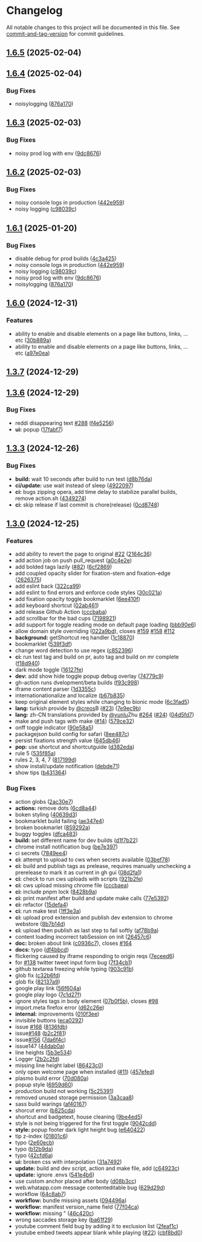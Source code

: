 # Changelog

All notable changes to this project will be documented in this file. See [commit-and-tag-version](https://github.com/absolute-version/commit-and-tag-version) for commit guidelines.

## [1.6.5](https://github.com/ansh/jiffyreader.com/compare/v1.6.4...v1.6.5) (2025-02-04)

## [1.6.4](https://github.com/ansh/jiffyreader.com/compare/v1.6.3...v1.6.4) (2025-02-04)


### Bug Fixes

* noisylogging ([876a170](https://github.com/ansh/jiffyreader.com/commit/876a17084977c2cc54cfb41f8c0c074ddfd968ad))

## [1.6.3](https://github.com/ansh/jiffyreader.com/compare/v1.6.2...v1.6.3) (2025-02-03)


### Bug Fixes

* noisy prod log with env ([9dc8676](https://github.com/ansh/jiffyreader.com/commit/9dc867673fd956b33be1bfb4db9900105e754117))

## [1.6.2](https://github.com/ansh/jiffyreader.com/compare/v1.6.1...v1.6.2) (2025-02-03)


### Bug Fixes

* noisy console logs in production ([442e959](https://github.com/ansh/jiffyreader.com/commit/442e959785dfc1c4a757b28e17c02d80d5eb59e5))
* noisy logging ([c98039c](https://github.com/ansh/jiffyreader.com/commit/c98039c6fedb58ff86c95bce14ba36124a0aba1d))

## [1.6.1](https://github.com/ansh/jiffyreader.com/compare/v1.5.0...v1.6.1) (2025-01-20)


### Bug Fixes

* disable debug for prod builds ([4c3a425](https://github.com/ansh/jiffyreader.com/commit/4c3a42559bb3150751920ef29c8bbf9867f4a61a))
* noisy console logs in production ([442e959](https://github.com/ansh/jiffyreader.com/commit/442e959785dfc1c4a757b28e17c02d80d5eb59e5))
* noisy logging ([c98039c](https://github.com/ansh/jiffyreader.com/commit/c98039c6fedb58ff86c95bce14ba36124a0aba1d))
* noisy prod log with env ([9dc8676](https://github.com/ansh/jiffyreader.com/commit/9dc867673fd956b33be1bfb4db9900105e754117))
* noisylogging ([876a170](https://github.com/ansh/jiffyreader.com/commit/876a17084977c2cc54cfb41f8c0c074ddfd968ad))

## [1.6.0](https://github.com/ansh/jiffyreader.com/compare/v1.3.7...v1.6.0) (2024-12-31)


### Features

* ability to enable and disable elements on a page like buttons, links, ... etc ([30b889a](https://github.com/ansh/jiffyreader.com/commit/30b889a27906786c2220b4ec3d389d5790e697e2))
* ability to enable and disable elements on a page like buttons, links, ... etc ([a97e0ea](https://github.com/ansh/jiffyreader.com/commit/a97e0eade9974c63bb67e079c8ae198f0f64d50d))

## [1.3.7](https://github.com/ansh/jiffyreader.com/compare/v1.3.6...v1.3.7) (2024-12-29)

## [1.3.6](https://github.com/ansh/jiffyreader.com/compare/v1.3.3...v1.3.6) (2024-12-29)


### Bug Fixes

* reddi disappearing text [#288](https://github.com/ansh/jiffyreader.com/issues/288) ([f4e5256](https://github.com/ansh/jiffyreader.com/commit/f4e5256bb9c0a6d6a54cc5d2c759a32f756d8d38))
* **ui:** popup ([17fabf7](https://github.com/ansh/jiffyreader.com/commit/17fabf7bee71505bd75181ce2813196dbf6b6180))

## [1.3.3](https://github.com/ansh/jiffyreader.com/compare/v1.3.0...v1.3.3) (2024-12-26)


### Bug Fixes

* **build:** wait 10 seconds after build to run test ([d8b76da](https://github.com/ansh/jiffyreader.com/commit/d8b76da7eae82809a6adc5dc6d61c37650bab07c))
* **ci/update:** use wait instead of sleep ([4922097](https://github.com/ansh/jiffyreader.com/commit/49220974dcea8702ec6523e75aad7ae3b482de8b))
* **ci:** bugs zipping opera, add time delay to stabilize parallel builds, remove action.sh ([4349274](https://github.com/ansh/jiffyreader.com/commit/43492741c4aefac56ae5ea1b49ed3c5e652d72b2))
* **ci:** skip release if last commit is chore(release) ([0cd8748](https://github.com/ansh/jiffyreader.com/commit/0cd87481c6b854fc48516acdad6a6b56cbfbe77a))

## [1.3.0](https://github.com/ansh/jiffyreader.com/compare/6c3fad5509a6345346122705c0e859eb036e5171...v1.3.0) (2024-12-25)


### Features

* add ability to revert the page to original [#22](https://github.com/ansh/jiffyreader.com/issues/22) ([2164c36](https://github.com/ansh/jiffyreader.com/commit/2164c36b05bcc50c94f84ab3229f189ffbfa2286))
* add action job on push pull_request ([a0c4e2e](https://github.com/ansh/jiffyreader.com/commit/a0c4e2edb96ee879287350ac3aa9f674cef81ea6))
* add bolded tags lazily ([#82](https://github.com/ansh/jiffyreader.com/issues/82)) ([6cf2869](https://github.com/ansh/jiffyreader.com/commit/6cf2869cfb9bb0c062e1d57337dec7718740db34))
* add coupled opacity slider for fixation-stem and fixation-edge ([2626375](https://github.com/ansh/jiffyreader.com/commit/2626375f26607a19308f7ff57794550d226f667b))
* add eslint back ([322ca99](https://github.com/ansh/jiffyreader.com/commit/322ca99bfd6b2ae3d34daf42a08deaa6b68e8d5d))
* add eslint to find errors and enforce code styles ([30c021a](https://github.com/ansh/jiffyreader.com/commit/30c021acf6ae2b0fa4d94f5a20135a366009fe48))
* add fixation opacity toggle bookmarklet ([6ee410f](https://github.com/ansh/jiffyreader.com/commit/6ee410f112fb94499daa94c7e9fd08b9dc62949b))
* add keyboard shortcut ([02ab461](https://github.com/ansh/jiffyreader.com/commit/02ab461562f404655bb50b82b33e3fc34e0ee440))
* add release Github Action ([cccbaba](https://github.com/ansh/jiffyreader.com/commit/cccbaba7f0d61d339357a80dce28d2da83a58f08))
* add scrollbar for the bad cups ([7198921](https://github.com/ansh/jiffyreader.com/commit/71989217a46f458d1f5ede7911646b649d340b91))
* add support for toggle reading mode on default page loading ([bbb90e6](https://github.com/ansh/jiffyreader.com/commit/bbb90e6d30d2170dec68be7ea08ed133b486a7fa))
* allow domain style overriding ([022a9bd](https://github.com/ansh/jiffyreader.com/commit/022a9bdf7007624bc46b11feb3d314c6a470b44a)), closes [#159](https://github.com/ansh/jiffyreader.com/issues/159) [#158](https://github.com/ansh/jiffyreader.com/issues/158) [#112](https://github.com/ansh/jiffyreader.com/issues/112)
* **background:** getShortcut req handler ([1c18870](https://github.com/ansh/jiffyreader.com/commit/1c18870d76acc1f03746d49febe0d3ac40d2573f))
* bookmarklet ([539f3df](https://github.com/ansh/jiffyreader.com/commit/539f3df853f158fbe867b239e9b3210b56e4f0fe))
* change word detection to use regex ([c852396](https://github.com/ansh/jiffyreader.com/commit/c852396c224bad0062fdc9acd26c2bf68526a6ce))
* **ci:** run test tag and build on pr, auto tag and build on mr complete ([f18d940](https://github.com/ansh/jiffyreader.com/commit/f18d940eb709497e4168d5b56b2e66dcfed06bad))
* dark mode toggle ([16127fe](https://github.com/ansh/jiffyreader.com/commit/16127fe0825a2b2eabe0fe599aef4572cdbcd327))
* **dev:** add show hide toggle popup debug overlay ([74779c9](https://github.com/ansh/jiffyreader.com/commit/74779c9710b7525531f2a1319e8607da76c7d0e7))
* gh-action runs dvelopment/beta builds ([f93c998](https://github.com/ansh/jiffyreader.com/commit/f93c998aca78ef8d361dff6d15da4c9f695727e9))
* iframe content parser ([1d3355c](https://github.com/ansh/jiffyreader.com/commit/1d3355c5532d7889d9f48b1c5a54858e1dd04389))
* internationationalize and localize ([b67b835](https://github.com/ansh/jiffyreader.com/commit/b67b8357144380dbe70619b8f628affa9f9ee2c5))
* keep original element styles while changing to bionic mode ([6c3fad5](https://github.com/ansh/jiffyreader.com/commit/6c3fad5509a6345346122705c0e859eb036e5171))
* **lang:** turkish provide by [@creos](https://github.com/creos)B ([#23](https://github.com/ansh/jiffyreader.com/issues/23)) ([7e9ec9b](https://github.com/ansh/jiffyreader.com/commit/7e9ec9b2ed2a210b7bcdf67d40ffde8f5ae46f28))
* **lang:** zh-CN translations provided by [@yunlu](https://github.com/yunlu)Zhu [#264](https://github.com/ansh/jiffyreader.com/issues/264) ([#24](https://github.com/ansh/jiffyreader.com/issues/24)) ([04d5fd7](https://github.com/ansh/jiffyreader.com/commit/04d5fd7d3b1b9012281fced33f812e6abac2627c))
* make and push tags with make ([#14](https://github.com/ansh/jiffyreader.com/issues/14)) ([579ce32](https://github.com/ansh/jiffyreader.com/commit/579ce326adae5c0c842297db68c00aa4a6ff6b14))
* onff toggle indicator ([90e58a5](https://github.com/ansh/jiffyreader.com/commit/90e58a513952a53c96febb4653ab12d522719e97))
* packagejson build config for safari ([8ee487c](https://github.com/ansh/jiffyreader.com/commit/8ee487c43aef9dcfb8b0fab2a0d6a96500e1fb3a))
* persist fixations strength value ([645db46](https://github.com/ansh/jiffyreader.com/commit/645db4679509a4b68153a812ae13da8f8ad82f3e))
* **pop:** use shortcut and shortcutguide ([d382eda](https://github.com/ansh/jiffyreader.com/commit/d382edac98cba70d498e8e58b121e2b8787e441b))
* rule 5 ([535f85a](https://github.com/ansh/jiffyreader.com/commit/535f85aab3e8afcd56cea8c457c95fc00907621c))
* rules 2, 3, 4, 7 ([817199d](https://github.com/ansh/jiffyreader.com/commit/817199d67b23c4819bec4af4f7e6cd91def8d7ea))
* show install/update notification ([debde71](https://github.com/ansh/jiffyreader.com/commit/debde71f4f540d01bdc0a478fbcba3196d22851a))
* show tips ([b431364](https://github.com/ansh/jiffyreader.com/commit/b431364d5c5b1ef342aed45fa7c30634dd5c8da9))


### Bug Fixes

* action globs ([2ac30e7](https://github.com/ansh/jiffyreader.com/commit/2ac30e79e6f5e0ac4a5004dc7c4ade6b4f46ec5d))
* **actions:** remove dots ([6cd8a44](https://github.com/ansh/jiffyreader.com/commit/6cd8a44b526374214c49dcfb640bdf978bb52bc1))
* boken styling ([40639d3](https://github.com/ansh/jiffyreader.com/commit/40639d35020fa939707573bb073549a0bca3eeb4))
* bookmarklet build failing ([ae347e4](https://github.com/ansh/jiffyreader.com/commit/ae347e4fcc4e28a7a9c3df0670f5d25aa512d7ad))
* broken bookmarlet ([859292a](https://github.com/ansh/jiffyreader.com/commit/859292a5d241955ad6a8d6517e9f0f9db4b13bb8))
* buggy toggles ([dfca483](https://github.com/ansh/jiffyreader.com/commit/dfca483174481c0fb2c614a5968b775bdc73b80a))
* **build:** set different name for dev builds ([d1f7b22](https://github.com/ansh/jiffyreader.com/commit/d1f7b22c9ae897c9fe9cb01f98a57ee3e654af82))
* chrome install notification bug ([be7e397](https://github.com/ansh/jiffyreader.com/commit/be7e397ff5d663e32d71682d6f749535af147a3a))
* ci secrets ([7849ee4](https://github.com/ansh/jiffyreader.com/commit/7849ee463b36aea216de0961a125c1518cd37d66))
* **ci:** attempt to upload to cws when secrets available ([03bef78](https://github.com/ansh/jiffyreader.com/commit/03bef7811edcbe51ad5f506e01bfaf837cf4eb98))
* **ci:** build and publish tags as prelease, requires manually unchecking a prerelease to mark it as current in gh gui ([08d2fa1](https://github.com/ansh/jiffyreader.com/commit/08d2fa1d2674bf8948e1bc74dd55e4aac29ee1cf))
* **ci:** check to run cws uploads with scripts ([921b2fe](https://github.com/ansh/jiffyreader.com/commit/921b2fe298293fa1fcd16398ad142819a366f281))
* **ci:** cws upload missing chrome file ([cccbaea](https://github.com/ansh/jiffyreader.com/commit/cccbaeaab849ccb2226e0d856799edd2e0fccee1))
* **ci:** include pnpm lock ([8428b9a](https://github.com/ansh/jiffyreader.com/commit/8428b9aa4d10e18b7b770bd4754fa05ad3b539da))
* **ci:** print manifest after build and update make calls ([77e5392](https://github.com/ansh/jiffyreader.com/commit/77e5392e88ac3e4a0f9502dc74049597cd8a8bd9))
* **ci:** refactor ([15defa4](https://github.com/ansh/jiffyreader.com/commit/15defa46bada19498e99f85e80a92de1a534b7b2))
* **ci:** run make test ([1ff3e3a](https://github.com/ansh/jiffyreader.com/commit/1ff3e3a413eec3c6831e129bca58eaa29bc3b03d))
* **ci:** upload prod extension and publish dev extension to chrome webstore ([8b7b14d](https://github.com/ansh/jiffyreader.com/commit/8b7b14d4f480beeabe57a330a491620e290e307e))
* **ci:** upload then publish as last step to fail softly ([af78b9a](https://github.com/ansh/jiffyreader.com/commit/af78b9a861a6970c652847c0a11d3e0961ecb514))
* content loading incorrect tabSession on init ([26457c6](https://github.com/ansh/jiffyreader.com/commit/26457c6476a153bd42347433213e5b6afcbe4c23))
* **doc:** broken about link ([c0936c7](https://github.com/ansh/jiffyreader.com/commit/c0936c757d924580a1c0dca5b288f36ed7a4da1b)), closes [#164](https://github.com/ansh/jiffyreader.com/issues/164)
* **docs:** typo ([df4bbcd](https://github.com/ansh/jiffyreader.com/commit/df4bbcd3c5b4e1f6c2a83130b584693ca79a6175))
* flickering caused by iframe responding to origin reqs ([7eceed6](https://github.com/ansh/jiffyreader.com/commit/7eceed67facaf9b6bfb39ec1267dd87c8edcfbff))
* for [#138](https://github.com/ansh/jiffyreader.com/issues/138) twitter tweet input form bug ([7f34cb1](https://github.com/ansh/jiffyreader.com/commit/7f34cb16edc104c558777866b44372b132e782bd))
* github textarea freezing while typing ([903c91b](https://github.com/ansh/jiffyreader.com/commit/903c91ba6ad16e85583708d58a9a67ce9686d1ba))
* glob fix ([c32b6fd](https://github.com/ansh/jiffyreader.com/commit/c32b6fd24bf348faeee6840a35ac591af624f466))
* glob fix ([82137a9](https://github.com/ansh/jiffyreader.com/commit/82137a9ffa99e0a065706239975a852dead04254))
* google play link ([56f604a](https://github.com/ansh/jiffyreader.com/commit/56f604a4f48624b80d99c594f3ee7ae1ede092dd))
* google play logo ([7c1d27f](https://github.com/ansh/jiffyreader.com/commit/7c1d27fc449741f35c22efd87473eb1017d3c982))
* ignore styles tags in body element ([07b0f5b](https://github.com/ansh/jiffyreader.com/commit/07b0f5b1ada87de2a53dd3e05473ec14870ae653)), closes [#98](https://github.com/ansh/jiffyreader.com/issues/98)
* import.meta firefox error ([d62c26e](https://github.com/ansh/jiffyreader.com/commit/d62c26e240468f61bb6e428311ae0ccc646f332f))
* **internal:** improvements ([010f3ee](https://github.com/ansh/jiffyreader.com/commit/010f3ee35b7fe001d1be4508ce8f379bedb51034))
* invisible buttons ([eca0292](https://github.com/ansh/jiffyreader.com/commit/eca02928ded7e9c6d090d2907bda9f1578dcf7ce))
* issue [#168](https://github.com/ansh/jiffyreader.com/issues/168) ([8136fdb](https://github.com/ansh/jiffyreader.com/commit/8136fdbf2a365157253f93568b79c723badaa3d6))
* issue[#148](https://github.com/ansh/jiffyreader.com/issues/148) ([b2c2f81](https://github.com/ansh/jiffyreader.com/commit/b2c2f81b5e344f0374172bf88f1e37dc112cd9e4))
* issue[#156](https://github.com/ansh/jiffyreader.com/issues/156) ([7da6f4c](https://github.com/ansh/jiffyreader.com/commit/7da6f4c630af2172180ca2ad3a8b2a6b5314d9fc))
* issue147 ([44dab0a](https://github.com/ansh/jiffyreader.com/commit/44dab0a0762a9e4616deb44abfbc707769793847))
* line heights ([5b3e534](https://github.com/ansh/jiffyreader.com/commit/5b3e5343e81f69aead99cfad4ec8ac3f3177ade0))
* Logger ([2b2c2fd](https://github.com/ansh/jiffyreader.com/commit/2b2c2fd5c988910eba4a3c649abb691c1983baec))
* missing line height label ([86423c0](https://github.com/ansh/jiffyreader.com/commit/86423c03d2c2f022e6cb6069108512f32ec9f421))
* only open welcome page when installed ([#11](https://github.com/ansh/jiffyreader.com/issues/11)) ([457efed](https://github.com/ansh/jiffyreader.com/commit/457efed02c0122f067c88238e1ca0a253bf543b2))
* plasmo build error ([70d080a](https://github.com/ansh/jiffyreader.com/commit/70d080a1fcbe224da1e8220e905dc4199dd3159d))
* popup style ([6959d60](https://github.com/ansh/jiffyreader.com/commit/6959d60793559927ddfd4787a625733443abec53))
* production build not working ([5c25391](https://github.com/ansh/jiffyreader.com/commit/5c253919888084a1bcec6eeedc835fc64c259a5f))
* removed unused storage permission ([3a3caa8](https://github.com/ansh/jiffyreader.com/commit/3a3caa859f9ca282a8c54e59c9f8c6f1d80c2778))
* sass build warings ([af40167](https://github.com/ansh/jiffyreader.com/commit/af40167d9a2b02255939eb6957de2c814eff2315))
* shorcut error ([b825cda](https://github.com/ansh/jiffyreader.com/commit/b825cda16d1392671dc7023aca806dca15c4521e))
* shortcut and badgetext, house cleaning ([9be4ed5](https://github.com/ansh/jiffyreader.com/commit/9be4ed59cb6f2020dd4a4b121e13154979eee7f2))
* style is not being triggered for the first toggle ([9042cdd](https://github.com/ansh/jiffyreader.com/commit/9042cddfe2fcab9951b8b54be77c7f54e2055f3d))
* **style:** popup footer dark light height bug ([e640422](https://github.com/ansh/jiffyreader.com/commit/e640422516a54ade9a6d3b7ed7128a8de1721bb8))
* tip z-index ([01801c6](https://github.com/ansh/jiffyreader.com/commit/01801c6b0c695cff9791ea2d5248b43aa527cafa))
* typo ([2e60ecb](https://github.com/ansh/jiffyreader.com/commit/2e60ecbfd2c540e2772878c1fbb9a1ae2686d9c8))
* typo ([b12b9da](https://github.com/ansh/jiffyreader.com/commit/b12b9daedaa76dfcef810bc296a8ae1e4a4d1744))
* typo ([42cfd6a](https://github.com/ansh/jiffyreader.com/commit/42cfd6aba4c8d9bd6f3d80789f7b3b83b3b65db7))
* **ui:** broken css with interpolation ([31a7492](https://github.com/ansh/jiffyreader.com/commit/31a749214c7cba101af00097aaaa6d9dede32a93))
* **update:** build and dev script, action and make file, add ([c64923c](https://github.com/ansh/jiffyreader.com/commit/c64923c3ec65e07e7f25bac69a6c7f6e1d821b0d))
* **update:** ignore .envs ([541e4b6](https://github.com/ansh/jiffyreader.com/commit/541e4b68e7306d0eb476b081a8c550d90b3d66c2))
* use custom anchor placed after body ([d08b3cc](https://github.com/ansh/jiffyreader.com/commit/d08b3cc66012346eca07ef57d879132bcb4bcf23))
* web.whatapp.com message contenteditable bug ([629d29d](https://github.com/ansh/jiffyreader.com/commit/629d29de4216001b0adb12e370a6c248fb3bebc5))
* workflow ([64c8ab7](https://github.com/ansh/jiffyreader.com/commit/64c8ab7c8df89f48f410f01bc37931410a9eb88f))
* **workflow:** bundle missing assets ([094496a](https://github.com/ansh/jiffyreader.com/commit/094496a4597921c7075326f7f289f5d341dc00e9))
* **workflow:** manifest version_name field ([77f04ca](https://github.com/ansh/jiffyreader.com/commit/77f04cadd49ae52d90dbe56170b2646628b686e4))
* **workflow:** missing " ([46c420c](https://github.com/ansh/jiffyreader.com/commit/46c420cb0cd96d92ffad72df90739533cad91402))
* wrong saccades storage key ([ba61f29](https://github.com/ansh/jiffyreader.com/commit/ba61f29db6caf933bcef25783415fb61cb6d99b3))
* youtube comment field bug by adding it to exclusion list ([2feaf1c](https://github.com/ansh/jiffyreader.com/commit/2feaf1cd21ebf0699aefd1de2d63a51a7d571896))
* youtube embed tweets appear blank while playing ([#22](https://github.com/ansh/jiffyreader.com/issues/22)) ([cbf8bd0](https://github.com/ansh/jiffyreader.com/commit/cbf8bd054307ce824a3722768897322e8d34a9f4))
